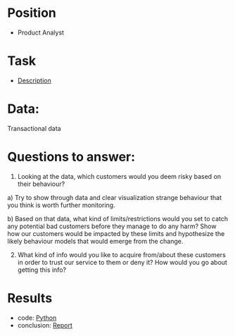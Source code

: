 
# Position
- Product Analyst

# Task
- [Description](https://github.com/yurywallet/test_assignments/blob/main/2019_transferwise_wise/EDD%20Homework.pdf)

# Data: 
Transactional data

# Questions to answer:
1. Looking at the data, which customers would you deem risky based on their behaviour?

  a) Try to show through data and clear visualization strange behaviour that you think
  is worth further monitoring.
  
  b) Based on that data, what kind of limits/restrictions would you set to catch any
  potential bad customers before they manage to do any harm? Show how our customers would
  be impacted by these limits and hypothesize the likely behaviour models that would emerge from
  the change.

2. What kind of info would you like to acquire from/about these customers in order to trust
our service to them or deny it? How would you go about getting this info?

# Results
- code: [Python](https://github.com/yurywallet/test_assignments/blob/main/2019_transferwise_wise/edd.py)
- conclusion: [Report](https://github.com/yurywallet/test_assignments/blob/main/2019_transferwise_wise/report_final.pdf)
